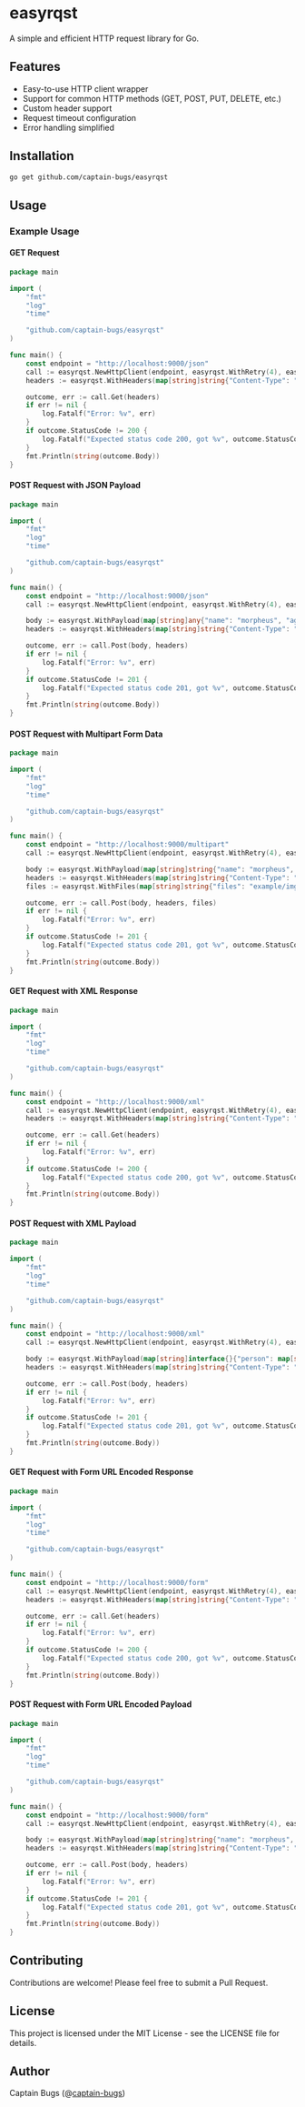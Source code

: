# easyrqst

A simple and efficient HTTP request library for Go.

## Features

- Easy-to-use HTTP client wrapper
- Support for common HTTP methods (GET, POST, PUT, DELETE, etc.)
- Custom header support
- Request timeout configuration
- Error handling simplified

## Installation

```bash
go get github.com/captain-bugs/easyrqst
```

## Usage

### Example Usage

#### GET Request

```go
package main

import (
    "fmt"
    "log"
    "time"

    "github.com/captain-bugs/easyrqst"
)

func main() {
    const endpoint = "http://localhost:9000/json"
    call := easyrqst.NewHttpClient(endpoint, easyrqst.WithRetry(4), easyrqst.WithRetryWaitMax(time.Millisecond*100))
    headers := easyrqst.WithHeaders(map[string]string{"Content-Type": "application/json"})

    outcome, err := call.Get(headers)
    if err != nil {
        log.Fatalf("Error: %v", err)
    }
    if outcome.StatusCode != 200 {
        log.Fatalf("Expected status code 200, got %v", outcome.StatusCode)
    }
    fmt.Println(string(outcome.Body))
}
```

#### POST Request with JSON Payload

```go
package main

import (
    "fmt"
    "log"
    "time"

    "github.com/captain-bugs/easyrqst"
)

func main() {
    const endpoint = "http://localhost:9000/json"
    call := easyrqst.NewHttpClient(endpoint, easyrqst.WithRetry(4), easyrqst.WithRetryWaitMax(time.Millisecond*100))

    body := easyrqst.WithPayload(map[string]any{"name": "morpheus", "age": 30, "email": "example@example.com"})
    headers := easyrqst.WithHeaders(map[string]string{"Content-Type": "application/json"})

    outcome, err := call.Post(body, headers)
    if err != nil {
        log.Fatalf("Error: %v", err)
    }
    if outcome.StatusCode != 201 {
        log.Fatalf("Expected status code 201, got %v", outcome.StatusCode)
    }
    fmt.Println(string(outcome.Body))
}
```

#### POST Request with Multipart Form Data

```go
package main

import (
    "fmt"
    "log"
    "time"

    "github.com/captain-bugs/easyrqst"
)

func main() {
    const endpoint = "http://localhost:9000/multipart"
    call := easyrqst.NewHttpClient(endpoint, easyrqst.WithRetry(4), easyrqst.WithRetryWaitMax(time.Millisecond*100))

    body := easyrqst.WithPayload(map[string]string{"name": "morpheus", "age": "30", "email": "example@example.com"})
    headers := easyrqst.WithHeaders(map[string]string{"Content-Type": "multipart/form-data"})
    files := easyrqst.WithFiles(map[string]string{"files": "example/img.png"})

    outcome, err := call.Post(body, headers, files)
    if err != nil {
        log.Fatalf("Error: %v", err)
    }
    if outcome.StatusCode != 201 {
        log.Fatalf("Expected status code 201, got %v", outcome.StatusCode)
    }
    fmt.Println(string(outcome.Body))
}
```

#### GET Request with XML Response

```go
package main

import (
    "fmt"
    "log"
    "time"

    "github.com/captain-bugs/easyrqst"
)

func main() {
    const endpoint = "http://localhost:9000/xml"
    call := easyrqst.NewHttpClient(endpoint, easyrqst.WithRetry(4), easyrqst.WithRetryWaitMax(time.Millisecond*100))
    headers := easyrqst.WithHeaders(map[string]string{"Content-Type": "application/xml"})

    outcome, err := call.Get(headers)
    if err != nil {
        log.Fatalf("Error: %v", err)
    }
    if outcome.StatusCode != 200 {
        log.Fatalf("Expected status code 200, got %v", outcome.StatusCode)
    }
    fmt.Println(string(outcome.Body))
}
```

#### POST Request with XML Payload

```go
package main

import (
    "fmt"
    "log"
    "time"

    "github.com/captain-bugs/easyrqst"
)

func main() {
    const endpoint = "http://localhost:9000/xml"
    call := easyrqst.NewHttpClient(endpoint, easyrqst.WithRetry(4), easyrqst.WithRetryWaitMax(time.Millisecond*100))

    body := easyrqst.WithPayload(map[string]interface{}{"person": map[string]interface{}{"name": "John Doe", "age": "30", "address": map[string]interface{}{"city": "New York", "state": "NY"}}})
    headers := easyrqst.WithHeaders(map[string]string{"Content-Type": "application/xml"})

    outcome, err := call.Post(body, headers)
    if err != nil {
        log.Fatalf("Error: %v", err)
    }
    if outcome.StatusCode != 201 {
        log.Fatalf("Expected status code 201, got %v", outcome.StatusCode)
    }
    fmt.Println(string(outcome.Body))
}
```

#### GET Request with Form URL Encoded Response

```go
package main

import (
    "fmt"
    "log"
    "time"

    "github.com/captain-bugs/easyrqst"
)

func main() {
    const endpoint = "http://localhost:9000/form"
    call := easyrqst.NewHttpClient(endpoint, easyrqst.WithRetry(4), easyrqst.WithRetryWaitMax(time.Millisecond*100))
    headers := easyrqst.WithHeaders(map[string]string{"Content-Type": "application/x-www-form-urlencoded"})

    outcome, err := call.Get(headers)
    if err != nil {
        log.Fatalf("Error: %v", err)
    }
    if outcome.StatusCode != 200 {
        log.Fatalf("Expected status code 200, got %v", outcome.StatusCode)
    }
    fmt.Println(string(outcome.Body))
}
```

#### POST Request with Form URL Encoded Payload

```go
package main

import (
    "fmt"
    "log"
    "time"

    "github.com/captain-bugs/easyrqst"
)

func main() {
    const endpoint = "http://localhost:9000/form"
    call := easyrqst.NewHttpClient(endpoint, easyrqst.WithRetry(4), easyrqst.WithRetryWaitMax(time.Millisecond*100))

    body := easyrqst.WithPayload(map[string]string{"name": "morpheus", "age": "30", "email": "example@example.com"})
    headers := easyrqst.WithHeaders(map[string]string{"Content-Type": "application/x-www-form-urlencoded"})

    outcome, err := call.Post(body, headers)
    if err != nil {
        log.Fatalf("Error: %v", err)
    }
    if outcome.StatusCode != 201 {
        log.Fatalf("Expected status code 201, got %v", outcome.StatusCode)
    }
    fmt.Println(string(outcome.Body))
}
```


## Contributing

Contributions are welcome! Please feel free to submit a Pull Request.

## License

This project is licensed under the MIT License - see the LICENSE file for details.

## Author

Captain Bugs (@[captain-bugs](https://github.com/captain-bugs))

